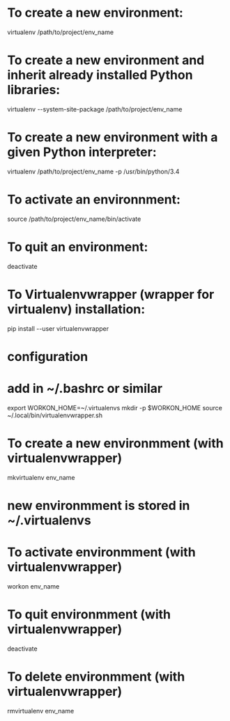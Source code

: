 # To create a new environment:
virtualenv /path/to/project/env_name

# To create a new environment and inherit already installed Python libraries:
virtualenv --system-site-package /path/to/project/env_name

# To create a new environment with a given Python interpreter:
virtualenv /path/to/project/env_name -p /usr/bin/python/3.4

# To activate an environnment:
source /path/to/project/env_name/bin/activate

# To quit an environment:
deactivate

# To Virtualenvwrapper (wrapper for virtualenv) installation:
pip install --user virtualenvwrapper
# configuration
# add in ~/.bashrc or similar
export WORKON_HOME=~/.virtualenvs
mkdir -p $WORKON_HOME
source ~/.local/bin/virtualenvwrapper.sh

# To create a new environmment (with virtualenvwrapper)
mkvirtualenv env_name
# new environmment is stored in ~/.virtualenvs

# To activate environmment (with virtualenvwrapper)
workon env_name

# To quit environmment (with virtualenvwrapper)
deactivate

# To delete environmment (with virtualenvwrapper)
rmvirtualenv env_name
